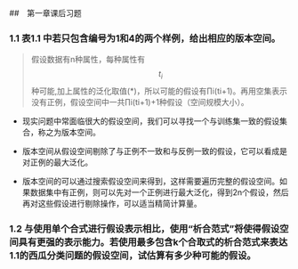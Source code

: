 ##　第一章课后习题


### 1.1 表1.1 中若只包含编号为1和4的两个样例，给出相应的版本空间。
   > 假设数据有n种属性，每种属性有$$ t_i $$种可能,加上属性的泛化取值(*)，所以可能的假设有∏i(ti+1)。再用空集表示没有正例，假设空间中一共∏i(ti+1)+1种假设（空间规模大小）。 

* 现实问题中常面临很大的假设空间，我们可以寻找一个与训练集一致的假设集合，称之为版本空间。

* 版本空间从假设空间剔除了与正例不一致和与反例一致的假设，它可以看成是对正例的最大泛化。 

* 版本空间的可以通过搜索假设空间来得到，这样需要遍历完整的假设空间。如果数据集中有正例，则可以先对一个正例进行最大泛化，得到2n个假设，然后再对这些假设进行剔除操作，可以适当精简计算量。 

### 1.2 与使用单个合式进行假设表示相比，使用“析合范式”将使得假设空间具有更强的表示能力。若使用最多包含k个合取式的析合范式来表达1.1的西瓜分类问题的假设空间，试估算有多少种可能的假设。


